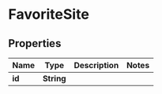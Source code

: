 
# FavoriteSite

## Properties
Name | Type | Description | Notes
------------ | ------------- | ------------- | -------------
**id** | **String** |  | 



